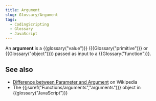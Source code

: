 ```yaml
---
title: Argument
slug: Glossary/Argument
tags:
  - CodingScripting
  - Glossary
  - JavaScript
---
```


An **argument** is a {{glossary("value")}} ({{Glossary("primitive")}} or {{Glossary("object")}}) passed as input to a {{Glossary("function")}}.

## See also

- [Difference between Parameter and Argument](https://en.wikipedia.org/wiki/Parameter_(computer_programming)) on Wikipedia
- The {{jsxref("Functions/arguments","arguments")}} object in {{glossary("JavaScript")}}
